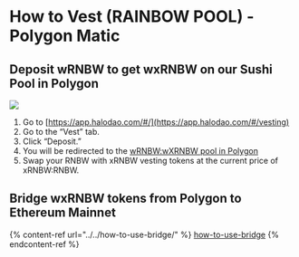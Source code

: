# How to Vest (RAINBOW POOL) - Polygon Matic

## Deposit wRNBW to get wxRNBW on our Sushi Pool in Polygon

![](../../../../.gitbook/assets/how-to-vest-deposit-rnbw-polygon.gif)

1. Go to [https://app.halodao.com/#/](https://app.halodao.com/#/vesting)
2. Go to the “Vest” tab.&#x20;
3. Click “Deposit.”
4. You will be redirected to the [wRNBW:wXRNBW pool in Polygon](https://app.sushi.com/swap?inputCurrency=0x18e7bdb379928a651f093ef1bc328889b33a560c\&outputCurrency=0xc104e54803aba12f7a171a49ddc333da39f47193)
5. Swap your RNBW with xRNBW vesting tokens at the current price of xRNBW:RNBW.

## Bridge wxRNBW tokens from Polygon to Ethereum Mainnet

{% content-ref url="../../how-to-use-bridge/" %}
[how-to-use-bridge](../../how-to-use-bridge/)
{% endcontent-ref %}



